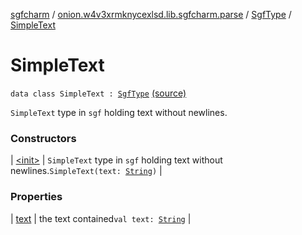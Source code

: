 [sgfcharm](../../../index.md) / [onion.w4v3xrmknycexlsd.lib.sgfcharm.parse](../../index.md) / [SgfType](../index.md) / [SimpleText](./index.md)

# SimpleText

`data class SimpleText : `[`SgfType`](../index.md) [(source)](https://github.com/w4v3/sgfcharm/tree/master/sgfcharm/src/main/java/onion/w4v3xrmknycexlsd/lib/sgfcharm/parse/SgfTree.kt#L400)

`SimpleText` type in `sgf` holding text without newlines.

### Constructors

| [&lt;init&gt;](-init-.md) | `SimpleText` type in `sgf` holding text without newlines.`SimpleText(text: `[`String`](https://kotlinlang.org/api/latest/jvm/stdlib/kotlin/-string/index.html)`)` |

### Properties

| [text](text.md) | the text contained`val text: `[`String`](https://kotlinlang.org/api/latest/jvm/stdlib/kotlin/-string/index.html) |

